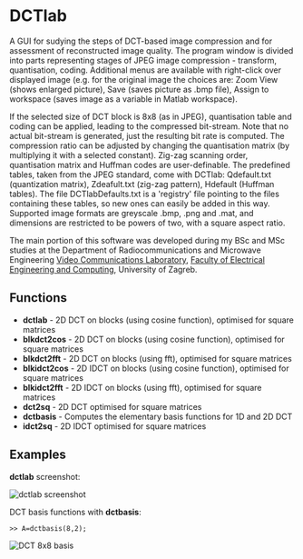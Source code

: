 DCTlab
======

A GUI for sudying the steps of DCT-based image compression and for assessment of reconstructed image quality. The program window is divided into parts representing stages of JPEG image compression - transform, quantisation, coding. Additional menus are available with right-click over displayed image (e.g. for the original image the choices are: Zoom View (shows enlarged picture), Save (saves picture as .bmp file), Assign to workspace (saves image as a variable in Matlab workspace).

If the selected size of DCT block is 8x8 (as in JPEG), quantisation table and coding can be applied, leading to the compressed bit-stream. Note that no actual bit-stream is generated, just the resulting bit rate is computed. The compression ratio can be adjusted by changing the quantisation matrix (by multiplying it with a selected constant). Zig-zag scanning order, quantisation matrix and Huffman codes are user-definable. The predefined tables, taken from the JPEG standard, come with DCTlab: Qdefault.txt (quantization matrix), Zdeafult.txt (zig-zag pattern), Hdefault (Huffman tables). The file DCTlabDefaults.txt is a 'registry' file pointing to the files containing these tables, so new ones can easily be added in this way. Supported image formats are greyscale .bmp, .png and .mat, and dimensions are restricted to be powers of two, with a square aspect ratio.

The main portion of this software was developed during my BSc and MSc studies at the Department of Radiocommunications and Microwave Engineering [Video Communications Laboratory](http://www.vcl.fer.hr/), [Faculty of Electrical Engineering and Computing](http://www.fer.hr/), University of Zagreb.
 
Functions
---------

 - **dctlab** - 2D DCT on blocks (using cosine function), optimised for square matrices   
 - **blkdct2cos** - 2D DCT on blocks (using cosine function), optimised for square matrices   
 - **blkdct2fft** - 2D DCT on blocks (using fft), optimised for square matrices   
 - **blkidct2cos** - 2D IDCT on blocks (using cosine function), optimised for square matrices
 - **blkidct2fft** - 2D IDCT on blocks (using fft), optimised for square matrices
 - **dct2sq** - 2D DCT optimised for square matrices 
 - **dctbasis** - Computes the elementary basis functions for 1D and 2D DCT
 - **idct2sq** - 2D IDCT optimised for square matrices 	
 
Examples
--------
**dctlab** screenshot:

  ![dctlab screenshot](https://github.com/nsprljan/Matlab/raw/master/Dctlab/DCTlab.png)	  

DCT basis functions with **dctbasis**:

    >> A=dctbasis(8,2);
  
  ![DCT 8x8 basis](https://github.com/nsprljan/Matlab/raw/master/Dctlab/dct_8x8_basis.png)	  
